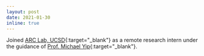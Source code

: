 ```yaml
---
layout: post
date: 2021-01-30
inline: true
---
```


Joined [ARC Lab, UCSD](https://www.ucsdarclab.com/){:target="\_blank"} as a remote research intern under the guidance of [Prof. Michael Yip](https://yip.eng.ucsd.edu/){:target="\_blank"}.